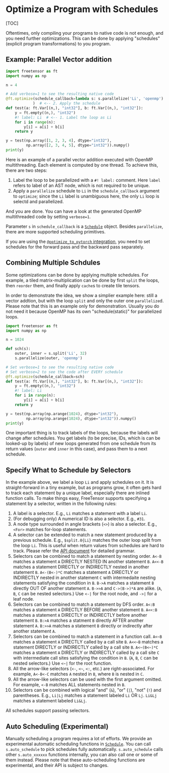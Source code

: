 # Optimize a Program with Schedules

[TOC]

Oftentimes, only compiling your programs to native code is not enough, and you need further optimizations. This can be done by applying "schedules" (explicit program transformations) to you program.

## Example: Parallel Vector addition

```python
import freetensor as ft
import numpy as np

n = 4

# Add verbose=1 to see the resulting native code
@ft.optimize(schedule_callback=lambda s: s.parallelize('Li', 'openmp')
            )  # <-- 2. Apply the schedule
def test(a: ft.Var[(n,), "int32"], b: ft.Var[(n,), "int32"]):
    y = ft.empty((n,), "int32")
    #! label: Li  # <-- 1. Label the loop as Li
    for i in range(n):
        y[i] = a[i] + b[i]
    return y

y = test(np.array([1, 2, 3, 4], dtype="int32"),
         np.array([2, 3, 4, 5], dtype="int32")).numpy()
print(y)
```

Here is an example of a parallel vector addition executed with OpenMP multithreading. Each element is computed by one thread. To achieve this, there are two steps:

1. Label the loop to be parallelized with a `#! label:` comment. Here `label` refers to label of an AST node, which is not required to be unique.
2. Apply a `parallelize` schedule to `Li` in the `schedule_callback` argument to `optimize`; since the `Li` label is unambiguous here, the only `Li` loop is selectd and parallelized.

And you are done. You can have a look at the generated OpenMP multithreaded code by setting `verbose=1`.

Parameter `s` in `schedule_callback` is a [`Schedule`](../../api/#freetensor.core.schedule.Schedule) object. Besides `parallelize`, there are more supported scheduling primitives.

If you are using the [`@optimize_to_pytorch` integration](../first-program/#copy-free-interface-fromto-pytorch), you need to set schedules for the forward pass and the backward pass separately.

## Combining Multiple Schdules

Some optimizations can be done by applying multiple schedules. For example, a tiled matrix-multiplication can be done by first `split` the loops, then `reorder` them, and finally apply `cache`s to create tile tensors.

In order to demonstrate the idea, we show a simplier example here: still a vector addtion, but with the loop `split` and only the outer one `parallelize`d. Please note that this is an example only for demonstration. Usually you do not need it because OpenMP has its own "schedule(static)" for parallelized loops.

```python
import freetensor as ft
import numpy as np

n = 1024

def sch(s):
    outer, inner = s.split('Li', 32)
    s.parallelize(outer, 'openmp')

# Set verbose=1 to see the resulting native code
# Set verbose=2 to see the code after EVERY schedule
@ft.optimize(schedule_callback=sch)
def test(a: ft.Var[(n,), "int32"], b: ft.Var[(n,), "int32"]):
    y = ft.empty((n,), "int32")
    #! label: Li
    for i in range(n):
        y[i] = a[i] + b[i]
    return y

y = test(np.array(np.arange(1024), dtype="int32"),
         np.array(np.arange(1024), dtype="int32")).numpy()
print(y)
```

One important thing is to track labels of the loops, because the labels will change after schedules. You get labels (to be precise, IDs, which is can be looked-up by labels) of new loops generated from one schedule from its return values (`outer` and `inner` in this case), and pass them to a next schedule.

## Specify What to Schedule by Selectors

In the example above, we label a loop `Li` and apply schedules on it. It is straight-forward in a tiny example, but as programs grow, it often gets hard to track each statement by a unique label, especially there are inlined function calls. To make things easy, FreeTensor supports specifying a statement by a selector, written in the following rules:

1. A label is a selector. E.g., `Li` matches a statement with a label `Li`.
2. (For debugging only) A numerical ID is also a selector. E.g., `#31`.
3. A node type surrounded in angle brackets (`<>`) is also a selector. E.g., `<For>` matches for-loop statements.
4. A selector can be extended to match a new statement produced by a previous schedule. E.g., `$split.0{Li}` matches the outer loop split from the loop `Li`. This is useful when return values from schedules are hard to track. Please refer the [API document](../../api/#freetensor.core.schedule.Schedule) for detailed grammar.
5. Selectors can be combined to match a statement by nesting order. `A<-B` matches a statement `A` DIRECTLY NESTED IN another statement `B`. `A<<-B` matches a statement DIRECTLY or INDIRECTLY nested in another statement `B`. `A<-(B<-)*C` matches a statement `A` DIRECTLY or INDIRECTLY nested in another statement `C` with intermedaite nesting statements satisfying the condition in `B`. `B->A` matches a statement `B` directly OUT OF another statement `A`. `B->>A` and `C->(B->)*A` are alike. (`A`, `B`, `C` can be nested selectors.) Use `<-|` for the root node, and `->|` for a leaf node.
6. Selectors can be combined to match a statement by DFS order. `A<:B` matches a statement `A` DIRECTLY BEFORE another statement `B`. `A<<:B` matches a statement `A` DIRECTLY or INDIRECTLY before another statement `B`. `B:>A` matches a statment `B` directly AFTER another statement `A`. `B:>>A` matches a statement `B` directly or indirectly after another statement `A`.
7. Selectors can be combined to match a statement in a function call. `A<~B` matches a statement `A` DIRECTLY called by a call site `B`. `A<<~B` matches a statement DIRECTLY or INDIRECTLY called by a call site `B`. `A<~(B<~)*C` matches a statement `A` DIRECTLY or INDIRECTLY called by a call site `C` with intermediate call sites satisfying the condition in `B`. (`A`, `B`, `C` can be nested selectors.) Use `<~|` for the root function.
8. All the arrow-like selectors (`<-`, `<~`, `<:`, etc.) are right-associated. For example, `A<-B<-C` matches `A` nested in `B`, where `B` is nested in `C`.
9. All the arrow-like selectors can be used with the first argument omitted. For example, `<-B` matches ALL statements nested in `B`.
10. Selectors can be combined with logical "and" (`&`), "or" (`|`), "not" (`!`) and parentheses. E.g., `Li|Lj` matches a statement labeled `Li` OR `Lj`. `Li&Lj` matches a statement labeled `Li&Lj`.

All schedules support passing selectors.

## Auto Scheduling (Experimental)

Manually scheduling a program requires a lot of efforts. We provide an experimental automatic scheduling functions in [`Schedule`](../../api/#freetensor.core.schedule.Schedule). You can call `s.auto_schedule` to pick schedules fully automatically. `s.auto_schedule` calls other `s.auto_xxxxxx` functions internally, you can also call one or some of them instead. Please note that these auto-scheduling functions are experimental, and their API is subject to changes.

